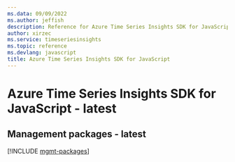 ```yaml
---
ms.data: 09/09/2022
ms.author: jeffish
description: Reference for Azure Time Series Insights SDK for JavaScript
author: xirzec
ms.service: timeseriesinsights
ms.topic: reference
ms.devlang: javascript
title: Azure Time Series Insights SDK for JavaScript
---
```

# Azure Time Series Insights SDK for JavaScript - latest

## Management packages - latest
[!INCLUDE [mgmt-packages](time-series-insights-mgmt-index.md)]
